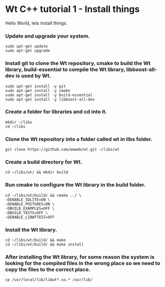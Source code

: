 # Wt C++ tutorial 1 - Install things

Hello World, lets install things.

### Update and upgrade your system.
```
sudo apt-get update
sudo apt-get upgrade
```

### Install git to clone the Wt repository, cmake to build the Wt library, build-essential to compile the Wt library, libboost-all-dev is used by Wt.
```
sudo apt-get install -y git
sudo apt-get install -y cmake
sudo apt-get install -y build-essential 
sudo apt-get install -y libboost-all-dev 
```

### Create a folder for libraries and cd into it.
```
mkdir ~/libs
cd ~/libs
```


### Clone the Wt repository into a folder called wt in libs folder.
```
git clone https://github.com/emweb/wt.git ~/libs/wt
```

### Create a build directory for Wt.
```
cd ~/libs/wt/ && mkdir build
```

### Run cmake to configure the Wt library in the build folder.
```
cd ~/libs/wt/build/ && cmake ../ \
-DENABLE_SQLITE=ON \
-DENABLE_POSTGRES=ON \
-DBUILD_EXAMPLES=OFF \
-DBUILD_TESTS=OFF \
-DENABLE_LIBWTTEST=OFF
```

### Install the Wt library.
```
cd ~/libs/wt/build/ && make
cd ~/libs/wt/build/ && make install
```

### After installing the Wt library, for some reason the system is looking for the compiled files in the wrong place so we need to copy the files to the correct place.
```
cp /usr/local/lib/libwt*.so.* /usr/lib/
```

